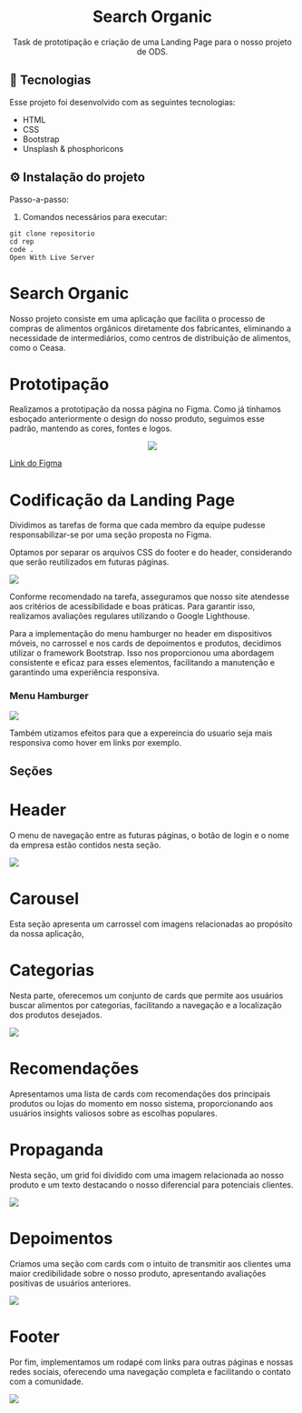 <h1 align="center"> Search Organic </h1>

<p align="center">
    Task de prototipação e criação de uma Landing Page para o nosso projeto de ODS.
 <br/>
</p>

## 🚀 Tecnologias

Esse projeto foi desenvolvido com as seguintes tecnologias:

- HTML
- CSS
- Bootstrap
- Unsplash & phosphoricons

## ⚙️ Instalação do projeto

Passo-a-passo:

1. Comandos necessários para executar:

```
git clone repositorio
cd rep
code .
Open With Live Server
```

# Search Organic

Nosso projeto consiste em uma aplicação que facilita o processo de compras de alimentos orgânicos diretamente dos fabricantes, eliminando a necessidade de intermediários, como centros de distribuição de alimentos, como o Ceasa.

# Prototipação

Realizamos a prototipação da nossa página no Figma. Como já tínhamos esboçado anteriormente o design do nosso produto, seguimos esse padrão, mantendo as cores, fontes e logos.

<div align="center">
<img  src="./assets/readme-imgs/prototipo-landing.png">
</div>

[Link do Figma](https://www.figma.com/file/g9EQCcdJltWSkpHUZFdRUR/Figma-basics?type=design&node-id=1669-162202&mode=design&t=Aae3Gx8fPC9xboKg-0)

# Codificação da Landing Page

Dividimos as tarefas de forma que cada membro da equipe pudesse responsabilizar-se por uma seção proposta no Figma.

Optamos por separar os arquivos CSS do footer e do header, considerando que serão reutilizados em futuras páginas.

<img src="./assets/readme-imgs/separacao-css.jpg" />

Conforme recomendado na tarefa, asseguramos que nosso site atendesse aos critérios de acessibilidade e boas práticas. Para garantir isso, realizamos avaliações regulares utilizando o Google Lighthouse.

Para a implementação do menu hamburger no header em dispositivos móveis, no carrossel e nos cards de depoimentos e produtos, decidimos utilizar o framework Bootstrap. Isso nos proporcionou uma abordagem consistente e eficaz para esses elementos, facilitando a manutenção e garantindo uma experiência responsiva.

<h3>Menu Hamburger</h3>
<img  src="./assets/readme-imgs/menu-ham.png">

Também utizamos efeitos para que a expereincia do usuario seja mais responsiva como hover em links por
exemplo.

## Seções

# Header

O menu de navegação entre as futuras páginas, o botão de login e o nome da empresa estão contidos nesta seção.

<img src="./assets/readme-imgs/header.png" />

# Carousel

Esta seção apresenta um carrossel com imagens relacionadas ao propósito da nossa aplicação,

# Categorias

Nesta parte, oferecemos um conjunto de cards que permite aos usuários buscar alimentos por categorias, facilitando a navegação e a localização dos produtos desejados.

<img src="./assets/readme-imgs/categorias.jpg">

# Recomendações

Apresentamos uma lista de cards com recomendações dos principais produtos ou lojas do momento em nosso sistema, proporcionando aos usuários insights valiosos sobre as escolhas populares.

# Propaganda

Nesta seção, um grid foi dividido com uma imagem relacionada ao nosso produto e um texto destacando o nosso diferencial para potenciais clientes.

<img src="./assets/readme-imgs/propaganda.png" />

# Depoimentos

Criamos uma seção com cards com o intuito de transmitir aos clientes uma maior credibilidade sobre o nosso produto, apresentando avaliações positivas de usuários anteriores.

<img src="./assets/readme-imgs/depoimentos-cards.png"/>

# Footer

Por fim, implementamos um rodapé com links para outras páginas e nossas redes sociais, oferecendo uma navegação completa e facilitando o contato com a comunidade.

<img src="./assets/readme-imgs/footer.png" />
